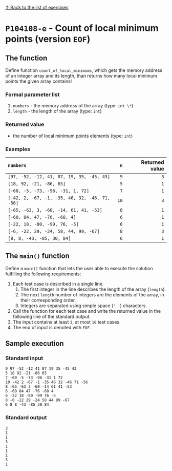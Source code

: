 
[↑ Back to the list of exercises](./README.md)

# `P104108-e` - Count of local minimum points (version `EOF`)

## The function

Define function `count_of_local_minimums`, which gets the memory address of an integer array and its length, than returns how many local minimum points the given array contains!

### Formal parameter list
         
1. `numbers` - the memory address of the array (type: `int \*`)
1. `length` - the length of the array (type: `int`)


### Returned value

* the number of local minimum points elements (type: `int`)

### Examples

| `numbers` | `n` | Returned value | 
| :--- | ---: | ---: | 
| `[97, -52, -12, 41, 87, 19, 35, -45, 43]` | `9` | `3` |
| `[18, 92, -21, -86, 65]` | `5` | `1` |
| `[-60, -5, -73, -96, -31, 1, 72]` | `7` | `1` |
| `[-42, 2, -67, -1, -35, 46, 32, -46, 71, -56]` | `10` | `3` |
| `[-65, -63, 3, -60, -14, 61, 41, -53]` | `8` | `1` |
| `[-60, 84, 47, -76, -68, 4]` | `6` | `1` |
| `[-22, 18, -80, -99, 76, -5]` | `6` | `1` |
| `[-6, -22, 29, -24, 58, 44, 99, -67]` | `8` | `3` |
| `[8, 8, -43, -85, 30, 84]` | `6` | `1` |

## The `main()` function

Define a `main()` function that lets the user able to execute the solution fulfilling the following requirements:

1. Each test case is described in a single line.
    1. The first integer in the line describes the length of the array (`length`).
    1. The next `length` number of integers are the elements of the array, in their corresponding order.
    1. Integers are separated using simple space (`' '`) characters.
1. Call the function for each test case and write the returned value in the following line of the standard output.
1. The input contains at least `3`, at most `10` test cases.
1. The end of input is denoted with `EOF`.

## Sample execution

### Standard input

```
9 97 -52 -12 41 87 19 35 -45 43
5 18 92 -21 -86 65
7 -60 -5 -73 -96 -31 1 72
10 -42 2 -67 -1 -35 46 32 -46 71 -56
8 -65 -63 3 -60 -14 61 41 -53
6 -60 84 47 -76 -68 4
6 -22 18 -80 -99 76 -5
8 -6 -22 29 -24 58 44 99 -67
6 8 8 -43 -85 30 84
```

### Standard output

```
3
1
1
3
1
1
1
3
1
```